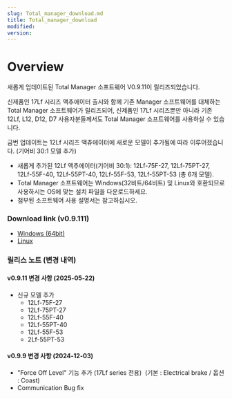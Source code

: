 ```yaml
---
slug: Total_manager_download.md
title: Total_manager_download
modified: 
version:
---
```

# Overview
새롭게 업데이트된 Total Manager 소프트웨어 V0.9.11이 릴리즈되었습니다.  
  
신제품인 17Lf 시리즈 액추에이터 출시와 함께 기존 Manager 소프트웨어를 대체하는 Total Manager 소프트웨어가 릴리즈되어, 신제품인 17Lf 시리즈뿐만 아니라 기존 12Lf, L12, D12, D7 사용자분들께서도 Total Manager 소프트웨어를 사용하실 수 있습니다.  
  
금번 업데이트는 12Lf 시리즈 액츄에이터에 새로운 모델이 추가됨에 따라 이루어졌습니다. (기어비 30:1 모델 추가)  

- 새롭게 추가된 12Lf 액추에이터(기어비 30:1): 12Lf-75F-27, 12Lf-75PT-27, 12Lf-55F-40, 12Lf-55PT-40, 12Lf-55F-53, 12Lf-55PT-53 (총 6개 모델).
- Total Manager 소프트웨어는 Windows(32비트/64비트) 및 Linux와 호환되므로 사용하시는 OS에 맞는 설치 파일을 다운로드하세요.
- 첨부된 소프트웨어 사용 설명서는 참고하십시오.

### **Download link (v0.9.111)**
- [Windows (64bit)](https://github.com/mightyZap1/totalmanager/releases/download/v0.9.11/mightyZAPTotalManager0.9.11_x64.exe)
- [Linux](https://github.com/mightyZap1/totalmanager/releases/download/v0.9.11/mightyZAPTotalManager_0.9.11_amd64.deb)

### 릴리스 노트 (변경 내역)

#### **v0.9.11 변경 사항 (2025-05-22)**
- 신규 모델 추가
	- 12Lf-75F-27
	- 12Lf-75PT-27
	- 12Lf-55F-40
	- 12Lf-55PT-40
	- 12Lf-55F-53
	- 2Lf-55PT-53
#### **v0.9.9 변경 사항 (2024-12-03)**
- "Force Off Level" 기능 추가 (17Lf series 전용)  (기본 : Electrical brake / 옵션 : Coast)
- Communication Bug fix